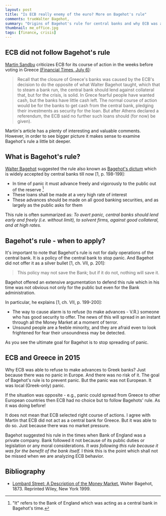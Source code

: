 ```yaml
---
layout: post
title: "Is ECB really enemy of the euro? More on Bagehot's rule"
comments: trueWalter Bagehot, 
summary: "Origins of Bagehot's rule for central banks and why ECB was able to ignore this rule in the last crisis in Greece"
thumbnail: me_office.jpg
tags: [finance, crisis]
---
```


## ECB did not follow Bagehot's rule

[Martin Sandbu](https://twitter.com/mesandbu) criticizes ECB for its course of action in the weeks before voting in Greece [(Financial Times, July 6)](https://d396qusza40orc.cloudfront.net/money2/Free%20Lunch_%20ECB%2C%20enemy%20of%20the%20euro_%20-%20FT.pdf):

> Recall that the closure of Greece's banks was caused by the ECB's decision to do the opposite of what Walter Bagehot taught, which that to steam a bank run,
> the central bank should lend against collateral that, but for the crisis, is solid. In Grece fearful people have wanted cash, but the banks have little cash left.
> The normal course of action would be for the banks to get cash from the central bank, pledging their investments as security for the loan. But after Athens declared a referendum,
> the ECB said no further such loans should (for now) be given).

Martin's article has a plenty of interesting and valuable comments. However, in order to see bigger picture it makes sense to examine Bagehot's rule a little bit deeper.

## What is Bagehot's rule?

[Walter Bagehot](http://en.wikipedia.org/wiki/Walter_Bagehot) suggested the rule also known as [Bagehot's dictum](https://en.wikipedia.org/wiki/Lombard_Street:_A_Description_of_the_Money_Market#Lender_of_last_resort) which is widely accepted by central banks till now [1, p. 198-199]:

+ In time of panic it must advance freely and vigorously to the public out of the reserve [^1]
+ These loans shall be made at a very high rate of interest
+ These advances should be made on all good banking securities, and as largely as the public asks for them

This rule is often summarized as: *To avert panic, central banks should lend early and freely (i.e. without limit), to solvent firms, against good collateral, and at high rates.*

## Bagehot's rule - when to apply?

It's important  to note that Bagehot's rule is not for daily operations of the central bank. It is a policy of the central bank to stop panic.
And Bagehot did not offer it as a silver bullet [1, ch. VII, p. 201]:

> This policy may not save the Bank; but if it do not, nothing will save it.

Bagehot offered an extensive argumentation to defend this rule which in his time was not obvious not only for the public but even for the Bank administration.

In particular, he explains [1, ch. VII, p. 199-200]:

+ The way to cause alarm is to refuse (to make advances - V.R.) someone who has good security to offer. The news of this will spread in an instant through all the Money Market at a moment
of terror.
+ Unsound people are a feeble minority, and they are afraid even to look frightened for fear their unsoundness may be detected.

As you see the ultimate goal for Bagehot is to stop spreading of panic.

## ECB and Greece in 2015

Why ECB was able to refuse to make advances to Greek banks? Just because there was no panic in Europe. And there was no risk of it.
The goal of Bagehot's rule is to prevent panic. But the panic was not European. It was local (Greek-only) panic.

If the situation was opposite - e.g., panic could spread from Greece to other European countries then ECB had no choice but to follow Bagehots' rule. As it was doing before!

It does not mean that ECB selected right course of actions. I agree with Martin that ECB did not act as a central bank for Greece. But it was able to do so. Just because there was
no market pressure.

Bagehot suggested his rule in the times when Bank of England was a private company. Bank followed it not because of its public duties or legislation or any moral considerations.
*It was following this rule because it  was for the benefit of the bank itself.* I think this is the point which shall not be missed when we are analyzing ECB behavior.

[^1]: "It" refers to the Bank of England which was acting as a central bank in Bagehot's time.

## Bibliography

- [Lombard Street: A Description of the Money Market.](http://www.econlib.org/library/Bagehot/bagLom.html) Walter Bagehot, 1873. Reprinted Wiley, New York 1999.
